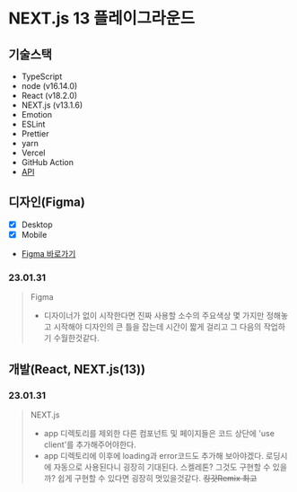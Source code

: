 # NEXT.js 13 플레이그라운드

## 기술스택

- TypeScript
- node (v16.14.0)
- React (v18.2.0)
- NEXT.js (v13.1.6)
- Emotion
- ESLint
- Prettier
- yarn
- Vercel
- GitHub Action
- [API](https://sampleapis.com/)

## 디자인(Figma)

- [x] Desktop
- [x] Mobile
- [Figma 바로가기](https://www.figma.com/file/DYOIDHAtCfq2tnOBoVVCjY/NEXT.js13-PLAYGROUND?node-id=0%3A1&t=DaZRsmfl1on0XBNs-1)

### 23.01.31

> Figma
>
> - 디자이너가 없이 시작한다면 진짜 사용할 소수의 주요색상 몇 가지만 정해놓고 시작해야 디자인의 큰 틀을 잡는데 시간이 짧게 걸리고 그 다음의 작업하기 수월한것같다.

## 개발(React, NEXT.js(13))

### 23.01.31

> NEXT.js
>
> - app 디렉토리를 제외한 다른 컴포넌트 및 페이지들은 코드 상단에 'use client'를 추가해주어야한다.
> - app 디렉토리에 이후에 loading과 error코드도 추가해 보아야겠다. 로딩시에 자동으로 사용된다니 굉장히 기대된다. 스켈레톤? 그것도 구현할 수 있을까? 쉽게 구현할 수 있다면 굉장히 멋있을것같다. ~~킹갓Remix 최고~~
